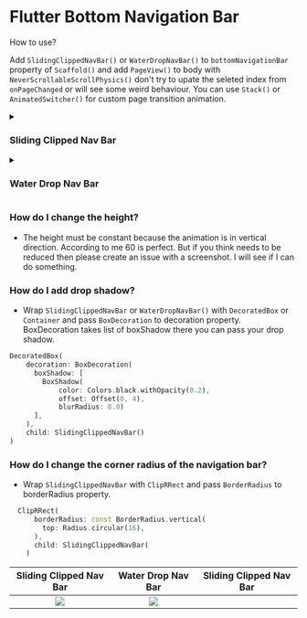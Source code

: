 # Flutter Bottom Navigation Bar
How to use?

Add `SlidingClippedNavBar()` or `WaterDropNavBar()` to `bottomNavigationBar` property of `Scaffold()` and add `PageView()` to body with `NeverScrollableScrollPhysics()` don't try to upate the seleted index from `onPageChanged` or will see some weird behaviour. You can use `Stack()` or `AnimatedSwitcher()` for custom page transition animation.

<details><summary><strong><h3>Sliding Clipped Nav Bar</h3></strong></summary>


Do and don't
+ Don't make icon size too big.
  - FontAwesomeIcons: 24
  - MaterialIcons: 30
+ Using `SlidingClippedNavBar()` when you want global active and inactive color.

```dart
 return Scaffold(
     
      body: PageView(
      physics: NeverScrollableScrollPhysics(),       
      controller: controller,
...
      ),
      bottomNavigationBar: SlidingClippedNavBar(
        backgroundColor: Colors.white,
        onButtonPressed: (index) {
          setState(() {
            selectedIndex = index;
          });
          controller.animateToPage(selectedIndex,
              duration: const Duration(milliseconds: 400),
              curve: Curves.easeOutQuad);
        },
        iconSize: 30,
        activeColor: Color(0xFF01579B),
        selectedIndex: selectedIndex,
        barItems: [
          BarItem(
            icon: Icons.event,
            title: 'Events',
          ),
          BarItem(
            icon: Icons.search_rounded,
            title: 'Search',
          ),
           /// Add more BarItem if you want
        ],
      ),
    );
```
Using `SlidingClippedNavBar.colorful()` when you want to set individual item active & inactive color.
```dart
return Scaffold(
    
     body: PageView(
     physics: NeverScrollableScrollPhysics(),
     controller: controller,
...
     ),
     bottomNavigationBar: SlidingClippedNavBar.colorful(
       backgroundColor: Colors.white,
       onButtonPressed: (index) {
         setState(() {
           selectedIndex = index;
         });
         controller.animateToPage(selectedIndex,
             duration: const Duration(milliseconds: 400),
             curve: Curves.easeOutQuad);
       },
       iconSize: 30,
       selectedIndex: selectedIndex,
       barItems: [
         BarItem(
           icon: Icons.event,
           title: 'Events',
           activeColor: Colors.amber,
           inactiveColor: Colors.red,
         ),
         BarItem(
           icon: Icons.search_rounded,
           title: 'Search',
           activeColor: Colors.red,
           inactiveColor: Colors.green,
         ),
        /// Add more BarItem if you want

       ],
     ),
   );
```

</details>
<details><summary><strong><h3>Water Drop Nav Bar</h3></strong></summary>

#### Do and don't
+ Don't make icon size too big.
  - FontAwesomeIcons: 24
  - MaterialIcons: 30
+ Use complementary filled and outlined icons for best result.
+ `backgroundColor` and `waterDropColor` of `WaterDropNavBar()` and `Scaffold()`'s backgroundColor (or whatever widget you are using) must be different (see the example app) This will visualize that the water drop is hanging from the top.
Short example
```dart
 return Scaffold(
     
      body: PageView(
      physics: NeverScrollableScrollPhysics(),       
      controller: pageController,
       ...
      ),
      bottomNavigationBar: WaterDropNavBar(
        backgroundColor: Colors.white,
        onItemSelected: (index) {
          setState(() {
            selectedIndex = index;
          });
          pageController.animateToPage(selectedIndex,
              duration: const Duration(milliseconds: 400),
              curve: Curves.easeOutQuad);
        },
        selectedIndex: selectedIndex,
        barItems: [
          BarItem(
            filledIcon: Icons.bookmark_rounded,
            outlinedIcon: Icons.bookmark_border_rounded,
          ),
          BarItem(
              filledIcon: Icons.favorite_rounded,
              outlinedIcon: Icons.favorite_border_rounded),
        ],
      ),
    );
```
### ❗️ Issues ❗️
+ Android
Some android phones might have black navigation bar, this looks ugly. It's recommended to wrap Scaffold with `AnnotatedRegion<SystemUiOverlayStyle>` to change that black navigation bar color to `WaterDropNavBar` backgroundColor. Check the example app. Like this 👇
```dart
return AnnotatedRegion<SystemUiOverlayStyle>(
     value: const SystemUiOverlayStyle(
       //this color must be equal to the WaterDropNavBar backgroundColor
       systemNavigationBarColor: Colors.white, 
       systemNavigationBarIconBrightness: Brightness.dark,
     ),
     child: Scaffold(
       body: // code here
     )
);
```
You can additionally provide some bottomPadding to add padding at the bottom of the bar, I think 8 is enough.
+ iOS
iPhones without swipe home gesture might have such issue where icons are pushed to the bottom. Provide some bottomPadding. I added 8 padding here.
Now you might ask how do you know which phone is using swipe home gesture?

Well, you can check bottom padding (using MediaQuery.of(context).padding.bottom) and if it's less than 34 or something then provide some bottom padding. Definitely try running different simulators and see.

</details>

### How do I change the height?
  - The height must be constant because the animation is in vertical direction. According to me 60 is perfect. But if you think needs to be reduced then please create an issue with a screenshot. I will see if I can do something.
### How do I add drop shadow?
  - Wrap `SlidingClippedNavBar` or `WaterDropNavBar()` with `DecoratedBox` or `Container` and pass `BoxDecoration` to decoration property. BoxDecoration takes list of boxShadow there you can pass your drop shadow.
```dart
DecoratedBox(
    decoration: BoxDecoration(
      boxShadow: [
        BoxShadow(
            color: Colors.black.withOpacity(0.2),
            offset: Offset(0, 4),
            blurRadius: 8.0)
      ],
    ),
    child: SlidingClippedNavBar()
)
```
### How do I change the corner radius of the navigation bar?
  - Wrap `SlidingClippedNavBar` with `ClipRRect` and pass `BorderRadius` to borderRadius property.
```dart
  ClipRRect(
      borderRadius: const BorderRadius.vertical(
        top: Radius.circular(16),
      ),
      child: SlidingClippedNavBar(
    )                
```


| Sliding Clipped Nav Bar|  Water Drop Nav Bar |Sliding Clipped Nav Bar |
|:---:|:---:|:---:|
|<img src='https://user-images.githubusercontent.com/33403844/222962426-86343a13-1624-4690-855d-418424186a11.gif' >  | <img src='https://user-images.githubusercontent.com/33403844/222962526-67e2a0e4-60be-4a10-9ed0-4b6fe4cd2804.gif' >  ||


